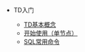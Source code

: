 * TD入门
  
  * [TD基本概念](./docs/基本概念.md)
  * [开始使用（单节点）](./docs/开始使用.md)
  * [SQL常用命令](./docs/TD常用命令.md)
